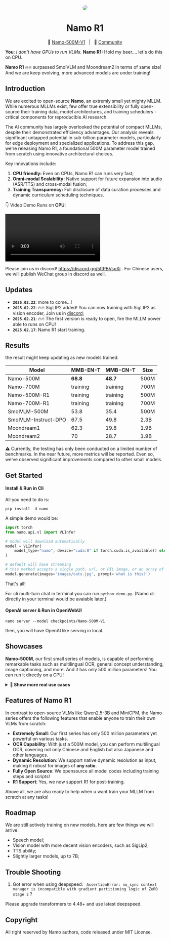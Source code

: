 <div align='center'>
<img src='https://img2023.cnblogs.com/blog/3572323/202502/3572323-20250221161349804-1020036173.png' style="border-radius: 15px;" />
<h1>Namo R1</h1>
</div>

<p align="center">
          🤗 <a href="https://huggingface.co/lucasjin/Namo-500M-V1">Namo-500M-V1</a>&nbsp&nbsp | &nbsp&nbsp🐝 <a href="https://discord.gg/5ftPBVspXj">Community</a>
</p

> **You**: *I don't have GPUs to run VLMs.*  **Namo R1:** Hold my beer.... let's do this on CPU.

**Namo R1** 🔥🔥 surpassed SmolVLM and Moondream2 in terms of same size! And we are keep evolving, more advanced models are under training!

## Introduction

We are excited to open-source **Namo**, an extremly small yet mighty MLLM. While numerous MLLMs exist, few offer true extensibility or fully open-source their training data, model architectures, and training schedulers - critical components for reproducible AI research.

The AI community has largely overlooked the potential of compact MLLMs, despite their demonstrated efficiency advantages. Our analysis reveals significant untapped potential in sub-billion parameter models, particularly for edge deployment and specialized applications. To address this gap, we're releasing Namo R1, a foundational 500M parameter model trained from scratch using innovative architectural choices.

Key innovations include:

1. **CPU friendly:** Even on CPUs, Namo R1 can runs very fast;
2. **Omni-modal Scalability:** Native support for future expansion into audio (ASR/TTS) and cross-modal fusion;
3. **Training Transparency:** Full disclosure of data curation processes and dynamic curriculum scheduling techniques.

👇 Video Demo Runs on **CPU**:

<video src='https://github.com/user-attachments/assets/eb353124-509e-4b87-8a0d-b0b37b5efba2
'></video>

Please join us in discord! https://discord.gg/5ftPBVspXj . For Chinese users, we will publish WeChat group in discord as well.


## Updates

- **`2025.02.22`**: more to come...!
- **`2025.02.22`**: 🔥🔥 SigLIP2 added! You can now training with SigLIP2 as vision encoder, Join us in [discord](https://discord.gg/5ftPBVspXj);
- **`2025.02.21`**: 🔥🔥 The first version is ready to open, fire the MLLM power able to runs on CPU!
- **`2025.02.17`**: Namo R1 start training.

## Results

the result might keep updating as new models trained.

| Model                | MMB-EN-T       | MMB-CN-T       | Size |
| -------------------- | -------------- | -------------- | ---- |
| Namo-500M            | **68.8** | **48.7** | 500M |
| Namo-700M            | training       | training       | 700M |
| Namo-500M-R1         | training       | training       | 500M |
| Namo-700M-R1         | training       | training       | 700M |
| SmolVLM-500M         | 53.8           | 35.4           | 500M |
| SmolVLM-Instruct-DPO | 67.5           | 49.8           | 2.3B |
| Moondream1           | 62.3           | 19.8           | 1.9B |
| Moondream2           | 70             | 28.7           | 1.9B |

⚠️ Currently, the testing has only been conducted on a limited number of benchmarks. In the near future, more metrics will be reported. Even so, we've observed significant improvements compared to other small models.

## Get Started

#### Install & Run in Cli

All you need to do is:

```shell
pip install -U namo
```

A simple demo would be:

```python
import torch
from namo.api.vl import VLInfer

# model will download automatically
model = VLInfer(
    model_type="namo", device="cuda:0" if torch.cuda.is_available() else "cpu"
)

# default will have streaming
# this method accepts a single path, url, or PIL image, or an array of same.
model.generate(images='images/cats.jpg', prompt='what is this?')
```

That's all!

For cli multi-turn chat in terminal you can run `python demo.py`. (Namo cli directly in your terminal would be avaiable later.)

#### OpenAI server & Run in OpenWebUI

```shell
namo server --model checkpoints/Namo-500M-V1
```

then, you will have OpenAI like serving in local.

## Showcases

**Namo-500M**, our first small series of models, is capable of performing remarkable tasks such as multilingual OCR, general concept understanding, image captioning, and more. And it has only 500 million parameters! You can run it directly on a CPU!

<details>
<summary><strong>📁 Show more real use cases</strong></summary>

![img](https://img2023.cnblogs.com/blog/3572323/202502/3572323-20250220172027839-313683339.png)

![img](https://img2023.cnblogs.com/blog/3572323/202502/3572323-20250220173348864-1017625952.png)

![img](https://img2023.cnblogs.com/blog/3572323/202502/3572323-20250220172131111-556988890.png)

![img](https://img2023.cnblogs.com/blog/3572323/202502/3572323-20250220172105348-2075807231.png)

![img](https://img2023.cnblogs.com/blog/3572323/202502/3572323-20250220172241158-980404927.png)

![img](https://img2023.cnblogs.com/blog/3572323/202502/3572323-20250220172453851-1606010737.png)

![img](https://img2023.cnblogs.com/blog/3572323/202502/3572323-20250220172546006-49136083.png)

![img](https://img2023.cnblogs.com/blog/3572323/202502/3572323-20250220173000613-625271011.png)

</details>

## Features of Namo R1

In contrast to open-source VLMs like Qwen2.5-3B and MiniCPM, the Namo series offers the following features that enable anyone to train their own VLMs from scratch:

- **Extremely Small**: Our first series has only 500 million parameters yet powerful on various tasks.
- **OCR Capability**: With just a 500M model, you can perform multilingual OCR, covering not only Chinese and English but also Japanese and other languages.
- **Dynamic Resolution**: We support native dynamic resolution as input, making it robust for images of **any ratio**.
- **Fully Open Source**: We opensource all model codes including training steps and scripts!
- **R1 Support**: Yes, we now support R1 for post-training.

Above all, we are also ready to help when u want train your MLLM from scratch at any tasks!

## Roadmap

We are still actively training on new models, here are few things we will arrive:

- Speech model;
- Vision model with more decent vision encoders, such as SigLip2;
- TTS ability;
- Slightly larger models, up to 7B;

## Trouble Shooting

1. Got error when using deepspeed: ` AssertionError: no_sync context manager is incompatible with gradient partitioning logic of ZeRO stage 2` ?

Please upgrade transformers to 4.48+ and use latest deepspeed.

## Copyright

All right reserved by Namo authors, code released under MIT License.
